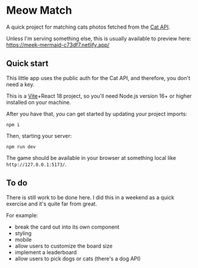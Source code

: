 # Meow Match
A quick project for matching cats photos fetched from the [Cat API](https://thecatapi.com/).

Unless I'm serving something else, this is usually available to preview here: https://meek-mermaid-c73df7.netlify.app/

## Quick start
This little app uses the public auth for the Cat API, and therefore, you don't need a key.

This is a [Vite](https://vitejs.dev/)+React 18 project, so you'll need Node.js version 16+ or higher installed on your machine.

After you have that, you can get started by updating your project imports:

```
npm i
```

Then, starting your server:
```
npm run dev
```

The game should be available in your browser at something local like `http://127.0.0.1:5173/`.

## To do
There is still work to be done here. I did this in a weekend as a quick exercise and it's
quite far from great.

For example:

- break the card out into its own component
- styling
- mobile
- allow users to customize the board size
- implement a leaderboard
- allow users to pick dogs or cats (there's a dog API)
